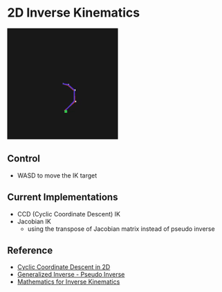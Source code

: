 # 2D Inverse Kinematics

<a href="url"><img src="./ik2D.gif" height="256" width="256" >
</a>

## Control

* WASD to move the IK target

## Current Implementations

* CCD (Cyclic Coordinate Descent) IK
* Jacobian IK
    * using the transpose of Jacobian matrix instead of pseudo inverse

## Reference

* [Cyclic Coordinate Descent in 2D](https://www.ryanjuckett.com/cyclic-coordinate-descent-in-2d/)
* [Generalized Inverse - Pseudo Inverse](https://en.wikipedia.org/wiki/Generalized_inverse)
* [Mathematics for Inverse Kinematics](http://www.cs.cmu.edu/~15464-s13/lectures/lecture6/IK.pdf)
